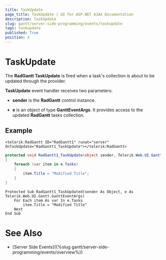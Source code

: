 ```yaml
---
title: TaskUpdate
page_title: TaskUpdate | UI for ASP.NET AJAX Documentation
description: TaskUpdate
slug: gantt/server-side-programming/events/taskupdate
tags: taskupdate
published: True
position: 4
---
```


# TaskUpdate


The __RadGantt TaskUpdate__ is fired when a task's collection is about to be updated through the provider.

__TaskUpdate__ event handler receives two parameters:

* __sender__ is the __RadGantt__ control instance.

* __e__ is an object of type __GanttEventArgs__. It provides access to the updated __RadGantt__ tasks collection.

## Example

````ASPNET
<telerik:RadGantt ID="RadGantt1" runat="server" OnTaskUpdate="RadGantt1_TaskUpdate"></telerik:RadGantt>
````

````C#
protected void RadGantt1_TaskUpdate(object sender, Telerik.Web.UI.Gantt.GanttEventArgs e)
{
    foreach (var item in e.Tasks)
    {
        item.Title = "Modified Title";
    }
}
````
````VB.NET
Protected Sub RadGantt1_TaskUpdated(sender As Object, e As Telerik.Web.UI.Gantt.GanttEventArgs)
    For Each item As var In e.Tasks
        item.Title = "Modified Title"
    Next
End Sub
````


# See Also

 * [Server Side Events]({%slug gantt/server-side-programming/events/overview%})
